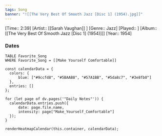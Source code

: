 ```yaml
---
tags: Song  
banner: "![[The Very Best Of Smooth Jazz [Disc 1] (1954).jpg]]"
---
```

[Time:: 2:39]
[Artist:: [[Sarah Vaughan]] ]
[Genre:: Jazz]
[Played:: ]
[Album:: [[The Very Best Of Smooth Jazz [Disc 1] (1954)]]]
[Year:: 1954]
### Dates
````dataview
TABLE Favorite_Song
WHERE Favorite_Song = [[Make Yourself Comfortable]]
````
  ```dataviewjs
const calendarData = { 
	colors: { 
		blue: ["#9ccfd8", "#5BAAB8", "#57A1BB", "#5da8c7", "#3e8fb0"] 
	}, 
	entries: [] 
}; 

for (let page of dv.pages('"Daily Notes"')) { 
	calendarData.entries.push({ 
		date: page.file.name, 
		intensity: page["Make_Yourself_Comfortable"]
	}); 
} 

renderHeatmapCalendar(this.container, calendarData);
```
